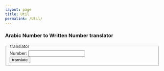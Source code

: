 ```yaml
---
layout: page
title: Util 
permalink: /Util/
---
```


### Arabic Number to Written Number translator

<form>
 <fieldset>
  <legend> translator </legend>
  Number: <input id='number' type="number"><br>
  <button name="button" onclick="translate"> translate </button>
 </fieldset>
</form>
  <p id="result"></p>

<script>
function translate() {
	var number = document.getElementById('number').value;
	document.getElementById("result").innerHTML = number + ' : <br/> '+ writtenNumber(number);
}
</script>

<script src="//code.jquery.com/jquery-1.11.2.min.js"></script>
<script src="/assets/js/util.js"></script>
